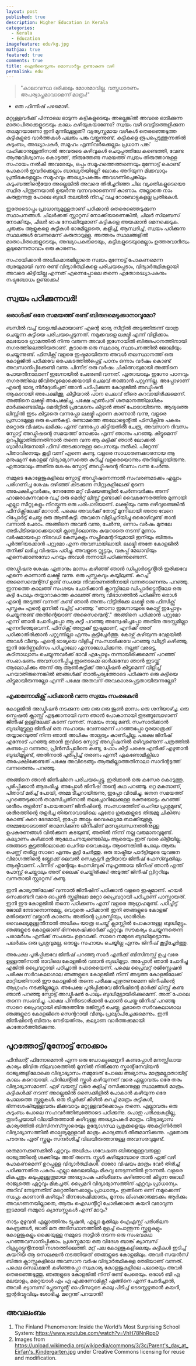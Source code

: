 ```yaml
---
layout: post
published: true
description: Higher Education in Kerala
categories: 
  - Kerala
  - Education
imagefeature: edu/kg.jpg
mathjax: true
featured: true
comments: true
title: ഐൻസ്റ്റൈനും മൊസാർട്ടും ഉണ്ടാകുന്ന വഴി
permalink: edu
---
```



> "കാലാവസ്ഥ ഒരിക്കലും മോശമാവില്ല. വസ്ത്രധാരണം അപര്യാപ്തമാവാമെന്ന് മാത്രം!"
- ഒരു ഫിന്നിഷ് പഴമൊഴി.

മറ്റുള്ളവർക്ക് പിന്നാലെ ഓടുന്ന കുട്ടികളുടെയും അല്ലെങ്കിൽ അവരെ ഓടിക്കുന്ന മാതാപിതാക്കളൂടെയും കാലം കഴിയുകയാണോ? സ്വയം വഴി വെട്ടിത്തെളിക്കുന്ന തലമുറയാണോ ഇനി മുന്നിലുള്ളത്? വ്യത്യസ്തമായ വഴികൾ തെരഞ്ഞെടുത്ത കുട്ടികളുടെ വാർത്തകൾ പലരും പങ്കു വയ്ക്കുന്നുണ്ട്. കുട്ടികളെ രൂപപ്പെടുത്തുന്നതിൽ കുടുംബം, അദ്ധ്യാപകർ, സമൂഹം എന്നിവർക്കെല്ലാം പ്രധാന പങ്ക് വഹിക്കാനുള്ളതിനാൽ അവരുടെ കഴിവുകൾ ചെറുപ്പത്തിലേ കണ്ടെത്തി, വേണ്ട ആത്മവിശ്വാസം കൊടുത്ത്, തിരുത്തേണ്ട സമയത്ത് സ്വയം തിരുത്താനുള്ള സഹായം നൽകി അവരേയും, ഒപ്പം സമൂഹത്തെത്തന്നെയും മുന്നോട്ട് കൊണ്ട് പോകാൻ ഇവർക്കെല്ലാം ബാദ്ധ്യതയില്ലേ? ലോകം അറിയുന്ന മിക്കവാറും പ്രതിഭകളെല്ലാം സമൂഹവും അദ്ധ്യാപകരും അവഗണിച്ചെങ്കിലും കുടുംബത്തിന്റെയോ അല്ലെങ്കിൽ അവരെ തിരിച്ചറിഞ്ഞ ചില വ്യക്തികളുടെയൊ സ്ഥിര പിന്തുണയാൽ ഉയർന്നു വന്നവരാണെന്ന് കാണാം. അല്ലാതെ നാം കരുതുന്നതു പോലെ ബുദ്ധി തലയിൽ നിറച്ച് വച്ച റോബോട്ടുകളല്ല പ്രതിഭകൾ. 

ഇതോടൊപ്പം പ്രാധാന്യമുള്ളതാണ് പഠിക്കാൻ തെരെഞ്ഞെടുക്കുന്ന സ്ഥാപനങ്ങൾ. ചിലർക്കത് സ്റ്റാറ്റസ് നോക്കിയാണെങ്കിൽ, ചിലർ സിലബസ് നോക്കിയും, ചിലർ ഭാഷ നോക്കിയുമാണ് കുട്ടികളെ അയക്കാൻ മെനക്കെടുക. ചുരുക്കം ആളുകളെ കുട്ടികൾ ഭാരമില്ലാതെ, കളിച്ച്, ആസ്വദിച്ച്, സ്വയം പഠിക്കുന്ന സ്ഥലങ്ങൾ വേണമെന്ന് കരുതാറുള്ളൂ. അത്തരം സ്ഥലങ്ങളിൽ മാതാപിതാക്കളുടെയും, അദ്ധ്യാപകരുടെയും, കുട്ടികളുടെയുമെല്ലാം ഉത്തരവാദിത്വം കൂടുമെന്നതാവാം ഒരു കാരണം. 

സഹായിക്കാൻ അധികമാരുമില്ലാതെ സ്വയം മുന്നോട്ട് പോകണമെന്ന ത്വരയുമായി വന്ന രണ്ട് വിദ്യാർത്ഥികളെ പരിചയപ്പെടാം, വിദ്യാർത്ഥികളായി അവരെ കിട്ടിയില്ല എന്നത് എന്നെപ്പോലെ തന്നെ ഏതോരദ്ധ്യാപകനും നഷ്ടബോധം ഉണ്ടാക്കും!


## സ്വയം പഠിക്കുന്നവർ!

### ഒരാൾക്ക് ഒരേ സമയത്ത് രണ്ട് ബിരുദമെടുക്കാനാവുമോ?

 ബസിൽ വച്ച് യാദൃശ്ചികമായാണ് എന്റെ ഭാര്യ സീറ്റിൽ അടുത്തിരുന്ന് യാത്ര ചെയ്യുന്ന കുട്ടിയെ പരിചയപ്പെടുന്നത്. നമുക്കവളെ ലക്ഷ്മി എന്ന് വിളിക്കാം. മലയോര ഗ്രാമത്തിൽ നിന്നു വരുന്ന അവൾ ഇഗ്നോയിൽ ബിരുദപഠനത്തിനായി നഗരത്തിലെത്തിയതാണ്. കൂടാതെ ഒരു സ്വകാര്യ സ്ഥാപനത്തിൽ ജോലിയും ചെയ്യുന്നുണ്ട്. ഫിസിക്സ് വളരെ ഇഷ്ടമായിരുന്ന അവൾ തലസ്ഥാനത്ത് ഒരു കോളജിൽ പഠിക്കവേ ഒരപകടത്തിൽപ്പെട്ട് പഠനം ഒന്നാം വർഷം കൊണ്ട് അവസാനിപ്പിക്കേണ്ടി വന്നു. പിന്നീട് ഒരു വർഷം ചികിത്സയുമായി അങ്ങിനെ പോയതിനാലാണ് ഇഗ്നോയിൽ ചേരേണ്ടി വന്നത്. ഏതായാലും ഇഗ്നോ പഠനവും നഗരത്തിലെ ജീവിതവുമൊക്കെയായി ചെലവ് താങ്ങാൻ പറ്റുന്നില്ല. അപ്പോഴാണ് എന്റെ ഭാര്യ നിർദ്ദേശിച്ചത് ഞാൻ പഠിപ്പിക്കുന്ന കോളജിൽ അഡ്മിഷൻ ആകാറായി അപേക്ഷിക്കൂ, കിട്ടിയാൽ പഠന ചെലവ് തീരെ കുറവായിരിക്കുമെന്ന്. അങ്ങിനെ ലക്ഷ്മി അപേക്ഷിച്ചു, പക്ഷേ എൺപത് ശതമാനത്തിലധികം മാർക്കുണ്ടെങ്കിലും മെരിറ്റിൽ പ്രവേശനം കിട്ടാൻ അത് പോരായിരുന്നു. ആദ്യത്തെ ലിസ്റ്റിൽ ഇടം കിട്ടാതെ വന്നപ്പോ ലക്ഷ്മി എന്നെ കാണാൻ വന്നു, വളരെ പ്രസാദമുള്ള ഒരു പെൺകുട്ടി. രണ്ടാമത്തെ അലോട്ട്മെന്റിൽ ഫിസിക്സിനു പകരം മറ്റൊരു വിഷയം ലഭിക്കും എന്ന് വന്നപ്പോ കിട്ടിയതിൽ ചേരൂ, അവസാന ദിവസം സ്പോട്ട് അഡ്മിഷന്റെ സമയത്ത് നോക്കാം എന്ന് ഞാനും പറഞ്ഞു. കിട്ടുമെന്ന് ഉറപ്പില്ലാതിരുന്നതിനാൽ തന്നെ വന്ന ആ കുട്ടിക്ക് ഞാൻ ലോക്കൽ ഗ്വാർഡിയനായി ഫീസ് അടക്കാനുള്ള പൈസയും നൽകി. പിറ്റേന്ന് പിതാവിനെയും കൂട്ടി വന്ന് എന്നെ കണ്ടു. വളരെ സാധാരണക്കാരനായ ആ മനുഷ്യന് കോളജ് വിദ്യാഭ്യാസത്തെ കുറിച്ച് വളരെയൊന്നും അറിയില്ലായിരുന്നു. ഏതായാലും അതിനു ശേഷം സ്പോട്ട് അഡ്മിഷന്റെ ദിവസം വന്നു ചേർന്നു.
 
 നമ്മുടെ കോളേജുകളിലെ സ്പോട്ട് അഡ്മിഷനെന്നാൽ സംവരണമടക്കം എല്ലാം പരിഗണിച്ച ശേഷം ഒഴിഞ്ഞ് കിടക്കുന്ന സീറ്റുകളിലേക്ക് മുന്നെ അപേക്ഷിച്ചവർക്കും, നേരത്തേ മറ്റ് വിഷയങ്ങളിൽ ചേർന്നവർക്കും അന്ന് ഹാജരാകുന്നവരെ വച്ച് ഒരു മെരിറ്റ് ലിസ്റ്റ് ഉണ്ടാക്കി വൈകുന്നേരത്തിനു മുന്നായി എല്ലാ സീറ്റുകളും നിറയ്കുന്ന ഒരു പരിപാടിയാണ്. ലക്ഷ്മിയും വന്നു ഒഴിവുണ്ടെങ്കിൽ ഫിസിക്സിലേക്ക് മാറാൻ. പക്ഷെ അവൾക്ക് തോട്ട് മുന്നിലായി അതാ വേറെ റിപ്പോർട്ട് ചെയ്ത ഒരു ആൺകുട്ടി. അവനെ വിളിച്ചറിയിച്ചു ഒരൊഴിവുണ്ട് താൻ വന്നാൽ ചേരാം. അങ്ങിനെ അവൻ വന്നു, ചേർന്നു, ഒന്നാം വർഷം മുതലേ അടിപിടിയൊക്കെയായി ക്ലാസ്സിലൊന്നും കയറാതെ നടന്ന് മൂന്നാം വർഷമായപ്പോ നിരവധി കേസുകളും സപ്ലിമെന്ററിയുമായി ഇനിയും ബിരുദം പൂർത്തിയാക്കാൻ പറ്റുമോ എന്ന അവസ്ഥയിലായി. ലക്ഷ്മി അതേ കോളജിൽ തനിക്ക് ലഭിച്ച വിഷയം പഠിച്ചു. അവളുടെ റ്റ്യൂട്ടറും, വകുപ്പ് മേധാവിയും എന്നെക്കാണുമ്പോ പറയും അവൾ നന്നായി പഠിക്കുന്നുണ്ടെന്ന്.
 
 
 അഡ്മിഷനു ശേഷം ഏതാനും മാസം കഴിഞ്ഞ് ഞാൻ ഡിപ്പാർട്ട്മെന്റിൽ ഇരിക്കവേ എന്നെ കാണാൻ ലക്ഷ്മി വന്നു. ഒരു പുസ്തകവും കയ്യിലുണ്ട്. കുറച്ച് അസൈന്മെന്റ്സ് ഉണ്ട് സംശയ നിവാരണത്തിനായി വന്നതാണെന്നും പറഞ്ഞു. ഇന്നത്തെ കാലത്ത് സംശയം ചോദിക്കാൻ ക്ലാസ്സിലോ ഡിപ്പാർട്ട്മെന്റിലോ ഒരു കുട്ടി പോലും തയ്യാറാകാത്ത കാലത്ത് അന്യ വിഭാഗത്തിൽ പഠിക്കുന്ന ഒരാൾ എന്റെ അടുത്ത് വന്നത് കണ്ട് ഞാൻ അന്തം വിട്ടിരിക്കേ ലക്ഷ്മി ഒരു ഫിസിക്സ് പുസ്തകം എന്റെ മുന്നിൽ വച്ചിട്ട് പറഞ്ഞു: "ഞാനാ ഇഗ്നോയുടെ കോഴ്സ് ഇപ്പോഴും ചെയ്യുന്നുണ്ട് അതിന്റെയാണ് അസൈന്മെന്റ്." അങ്ങിനെ പഠിക്കാൻ പറ്റുമോ എന്ന് ഞാൻ ചോദിച്ചപ്പോ ആ കുട്ടി പറഞ്ഞു അന്വേഷിച്ചപ്പോ അതിനു തടസ്സമില്ലാ എന്നറിഞ്ഞുവെന്ന്. ഫിസിക്സ് അത്രക്ക് ഇഷ്ടമാണ്, എനിക്ക് അത് പഠിക്കാതിരിക്കാൻ പറ്റുന്നില്ലാ എന്നും കൂട്ടിച്ചേർത്തു. കോഴ്സ് കഴിയുന്ന വേളയിൽ അവൾ വീണ്ടും എന്റെ ഭാര്യയെ വിളിച്ച് സംസാരിക്കവേ പറഞ്ഞു ഡിഗ്രി കഴിഞ്ഞു, ഇനി ജേർണ്ണലിസം പഠിച്ചാലോ എന്നാലോചിക്കുന്നു. നല്ലത് വരട്ടെ, കഠിനാധ്വാനം ചെയ്യുന്നവർക്ക് ഭാവി എപ്പോഴും നന്നായിരിക്കുമെന്ന് പറഞ്ഞ് സംഭാഷണം അവസാനിപ്പിച്ചു.ഇതൊക്കെ ഓർക്കുമ്പോ ഞാൻ ഇടയ്ക്ക് ആലോചിക്കും അന്ന് ആ ആൺകുട്ടിക്ക് അഡ്മിഷൻ കിട്ടുമെന്ന് വിളിച്ച് പറയാതിരുന്നെങ്കിൽ ഞങ്ങൾക്ക് താൽപ്പര്യത്തോടെ പഠിക്കുന്ന ഒരു കുട്ടിയെ കിട്ടുമായിരുന്നല്ലോ എന്ന്! പക്ഷേ അതവന് അവകാശപ്പെട്ടതായിരുന്നല്ലോ?


### എക്കണോമിക്സ് പഠിക്കാൻ വന്ന സ്വയം സംരഭകൻ

കോളജിൽ അഡ്മിഷൻ നടക്കുന്ന ഒരു ഒരു ഒരു ജൂൺ മാസം ഒരു ശനിയാഴ്ച്ച. ഒരു സ്പെഷൽ ക്ലാസ്സ് എടുക്കാനായി വന്ന ഞാൻ പോകാനായി തുടങ്ങുമ്പോഴാണ് ജിനീഷ് ഉള്ളിലേക്ക് കടന്ന് വന്നത്. സമയം നാലു മണി. സംസാരിക്കാൻ ബുദ്ധിമുട്ടുള്ള ജിനീഷ് ഒരു സഹായം വേണമെന്ന് പറഞ്ഞപ്പോ ദൂരയാത്രക്ക് തയ്യാറെടുത്ത് നിന്ന ഞാൻ അധികം താല്പര്യം കാണീച്ചില്ല. പക്ഷെ ജിനീഷ് എന്നോട് പറഞ്ഞു ഞാൻ ഇവിടെ സ്പോട്ട് അഡ്മിഷനിൽ ഒഴിവുണ്ടെന്ന് പത്രത്തിൽ കണ്ടപ്പോ വന്നതാ, പ്രിൻസിപ്പലിനെ കണ്ടു, ഫോം കിട്ടി പക്ഷെ എനിക്ക് എഴുതാൻ ബുദ്ധിമുട്ടുണ്ട്, അതിനാൽ പൂരിപ്പിച്ച് തരണം എന്ന്! എകണോമിക്സിലാ അപേക്ഷിക്കേണ്ടത് പക്ഷേ അവിടെങ്ങും ആരുമില്ലാത്തതിനാലാ സാറിന്റടുത്ത് വന്നതെന്നും പറഞ്ഞു.

അങ്ങിനെ ഞാൻ ജിനീഷിനെ പരിചയപ്പെട്ടു. ഇരിക്കാൻ ഒരു കസേര കൊടുത്തു. പൂരിപ്പിക്കാൻ ആരംഭിച്ചു. അപ്പോൾ ജിനീഷ് തന്റെ കഥ പറഞ്ഞു. ഒറ്റ മകനാണ്, പിതാവ് മരിച്ച് പോയി, അമ്മ ടീച്ചറായിരുന്നു, ഇപ്പോ വിരമിച്ചു. ജനന സമയത്ത് പുറത്തെടുക്കാൻ താമസിച്ചതിനാൽ തലച്ചോറിലേക്കുള്ള രക്തയോട്ടം കുറഞ്ഞ് ശരീരം തളർന്ന് പോയതാണ് ജിനീഷിന്റെ. സംസാരത്തിന് ചെറിയ പ്രശ്നമുണ്ട്, ശരീരത്തിന്റെ തളർച്ച തിരുനാവായിലെ ഏതോ ഗുരുക്കളുടെ തിരുമ്മു ചികിത്സ കോണ്ട് കുറെ ഭേദമായി, ഇപ്പോ അല്പം വൈകല്യമേ ബാക്കിയുള്ളൂ. അമ്മയോടൊത്ത് താമസിക്കുന്ന ജിനീഷിന് മത്സ്യബന്ധനത്തിനുള്ള ഉപകരണങ്ങൾ വിൽക്കുന്ന കടയുണ്ട്, അതിൽ നിന്ന് നല്ല വരുമാനവുമുണ്ട്. കല്യാണം കഴിക്കാൻ ആലോചനയുണ്ടെങ്കിലും ആരെയും ഇത് വരെ കിട്ടിയില്ല. ഞങ്ങടെ കൂട്ടത്തിലൊക്കെ ചെറിയ വൈകല്യം ആണെങ്കിൽ പോലും ആരും പെണ്ണ് തരില്ല സാറെ എന്നും കൂട്ടി ചേർത്തു. ഒരു രാഷ്ട്രീയ പാർട്ടിയുടെ യുവജന വിഭാഗത്തിന്റെ ബ്ലോക്ക് ലെവൽ സെക്രട്ടറി കൂടിയായ ജിനീഷ് ഫേസ്ബുക്കിലും ആക്ടീവാണ്. പിന്നീട് എന്റേയും ഫേസ്ബുക് സുഹൃത്തായ ജിനീഷ് ഞാൻ എന്ത് പോസ്റ്റ് ചെയ്താലും അത് ലൈക് ചെയ്തിരിക്കും! അടുത്ത് ജിനീഷ് റ്റ്വിറ്ററിലും വന്നതായി സ്റ്റാറ്റസ് കണ്ടു.

ഇനി കാര്യത്തിലേക്ക് വന്നാൽ ജിനീഷിന് പഠിക്കാൻ വളരെ ഇഷ്ടമാണ്. ഹയർ സെക്കണ്ടറി വരെ ഓപ്പൺ സ്കൂളിലോ മറ്റോ പ്രൈവറ്റായി പഠിച്ചാണ് പാസ്സായത്. ഇനി ഈ കോളജിൽ തന്നെ പഠിക്കണം എന്ന് വളരെ ആഗ്രഹമുണ്ട്. പഠിച്ചിട്ട് ജോലി നേടാനൊന്നുമല്ല, വെറുതെ പഠിക്കാൻ! ഇനി ഞങ്ങളുടെ കോളജ് മതിയെന്ന് വയ്ക്കാൻ കാരണം അതിന്റെ പ്രശസ്തിയും, ശാരീരിക വൈകല്യമുള്ളതിനാൽ അധികം യാത്ര ചെയ്ത് ക്ലാസ്സിൽ പോകാനുള്ള ബുദ്ധിമുട്ടും. ഞങ്ങളുടെ കോളജാണ് ഭിന്നശേഷിക്കാർക്ക് ഏറ്റവും സൗകര്യം ചെയ്യുന്നതെന്ന പരാമർശം എനിക്ക് സംശയം ഉളവാക്കി. സാറെ നമ്മുടെ ബുദ്ധിമുട്ടൊന്നും പലർക്കും ഒരു പ്രശ്നവുമല്ല, ഒരാളും സഹായം ചെയ്യില്ല എന്നും ജിനീഷ് കൂട്ടിച്ചേർത്തു.


അപേക്ഷ പൂരിപ്പിക്കവേ ജിനീഷ് പറഞ്ഞു സാർ എനിക്ക് ബിസിനസ്സ് ഉച്ച വരേ ഉള്ളത്തിനാൽ രാവിലെ കോളജിൽ വരാൻ ബുദ്ധിമുട്ടാ. അപ്പോൾ ഞാൻ ചോദിച്ചു എങ്കിൽ പ്രൈവറ്റായി പഠിച്ചാൽ പോരെയെന്ന്. പക്ഷെ പ്രൈവറ്റ് രജിസ്റ്റ്രേഷൻ പരീക്ഷ സർവകലാശാല ഞങ്ങളുടെ കോളജിൽ നിന്ന് അടുത്ത കോളജിലേക്ക് മാറ്റിയതിനാൽ ഈ കോളജിൽ തന്നെ പരീക്ഷ എഴുതണമെന്ന ജിനീഷിന്റെ ആഗ്രഹം നടക്കില്ലല്ലോ. അപേക്ഷ പൂരിപ്പിക്കവേ ജിനീഷിന്റെ മാർക്ക് ലിസ്റ്റ് കണ്ട ഞാൻ പറഞ്ഞു സ്പോട്ട് അഡ്മിഷൻ പോലും ബുദ്ധിമുട്ടായിരിക്കുമെന്ന്. അത് പോലെ തന്നെ സംഭവിച്ചു. പക്ഷെ പിന്നീടൊരിക്കൽ ഫോൺ ചെയ്ത ജിനീഷ് പറഞ്ഞു സാറെ പ്രൈവറ്റായി ബിരുദത്തിനു രജിസ്റ്റർ ചെയ്തു, കൂടാതെ സർവകലാശാല ഞങ്ങളുടെ കോളജിനെ സെന്ററായി വീണ്ടും പ്രഖ്യാപിച്ചേക്കുമെന്നും. ഇനി ജിനീഷിന്റെ ബിരുദം നേടിയതിനും, കല്യാണ വാർത്തക്കുമായി കാതോർത്തിരിക്കുന്നു.


## പുറത്തോട്ട്/മുന്നോട്ട് നോക്കാം


ഫിൻലന്റ് ഫിനോമെനൻ എന്ന ഒരു ഡോക്യുമെന്രറി കണ്ടപ്പോൾ മനസ്സിലായ കാര്യം ജീവിത നിലവാരത്തിൽ മുന്നിൽ നിൽക്കുന്ന സ്കാന്റിനേവിയൻ രാജ്യങ്ങളിലോക്കെ വിദ്യാഭ്യാസം നമ്മുടേത് പോലെ അഭ്യാസം മാത്രമല്ലാതായിട്ട് കാലം കുറെയായി.  ഫിൻലന്റിൽ സ്കൂൾ കഴിയുന്നത് വരെ എല്ലാവരും ഒരേ തരം വിദ്യാഭ്യാസമാണ്. ഏഴ് വയസ്സ് വരെ കളിച്ച് രസിക്കാനുള്ള സ്ഥലങ്ങൾ മാത്രം. കുട്ടികൾക്ക് നടന്ന് അല്ലെങ്കിൽ സൈക്കിളിൽ പോകാൻ കഴിയുന്ന ഒരേ പോലത്തെ സ്കൂളുകൾ. ഒരു ടീച്ചർക്ക് കീഴിൽ കുറച്ച് മാത്രം കുട്ടികൾ, ഭിന്നശേഷിയുള്ളവരും മിക്കവാറും മറ്റുള്ളവർക്കൊപ്പം തന്നെ. എല്ലാവരും ഒരു കുടുംബം പോലെ സഹവർത്തിത്വത്തോടെ പഠിക്കുന്നു. പൊതു പരീക്ഷകളില്ല, തുടർച്ചയായി വിലയിരുത്താൻ കഴിവുള്ള അദ്ധ്യാപകർ മാത്രം. വിദ്യാഭ്യാസ കാര്യത്തിൽ ബിസിനസ്സ്കാരെയും ഉദ്യോഗസ്ഥ പ്രഭുക്കളെയും അകറ്റിനിർത്തി വിദ്യാഭ്യാസത്തിൽ താല്പര്യമുള്ളവർ മാത്രം കാര്യങ്ങൾ തീരുമാനിക്കുന്നു. ഏതോരു പൗരനും ഏത് സ്കൂളും സന്ദർശിച്ച് വിലയിരുത്താനുള്ള അവസരവുമുണ്ട്. 

ശതമാനക്കണക്കിൽ ഏറ്റവും അധികം ഗവേഷണ ബിരുദമുള്ളവരുള്ള രാജ്യത്തിന്റെ ശക്തിയും അത് തന്നെ. സ്കൂൾ കഴിയുമ്പോഴെ താൻ ഏത് വഴി പോകണമെന്ന് ഉറപ്പുള്ള വിദ്യാർത്ഥികൾ. ഓരോ വിഷയം മാത്രം വേർ തിരിച്ച് പഠിക്കുന്നതിനു പകരം എല്ലാ മേഖലയിലും മികവു നേടുന്നതിൽ ഊന്നൽ. വളരെ മികച്ചതും കടുപ്പമുള്ളതുമായ അദ്ധ്യാപക പരിശീലനം കഴിഞ്ഞാൽ കിട്ടുന്ന ജോലീ രാജ്യത്തെ ഏറ്റവും മികച്ചത്. പ്രൈമറി വിദ്യാഭ്യാസത്തിന് ഏറ്റവും പ്രാധാന്യം. അറിവ് നേടുന്നതിന് മറ്റെന്തിനേക്കാളും പ്രാധാന്യം. ഇങ്ങിനെ ഒന്ന് നമുക്കെന്ന് സ്വപ്നം കാണാൻ കഴിയും? ഭിന്നശേഷിക്കാരും, മൂന്നാം ലിംഗക്കാരുമടക്കം ആർക്കും അവഗണനയില്ലാതെ, ആരും ഐഡന്റിറ്റി ചോദിക്കാതെ കയറി വരാവുന്ന ഇടമായി നമ്മുടെ ക്യാമ്പസ്സുകൾ എന്ന് മാറും?

നാടും മുഴുവൻ എല്ലാത്തിനും ട്യൂഷൻ, എല്ലാ മുക്കിലും ഐഎസ്സ് പരിശീലന കേന്ദ്രങ്ങൾ, ജാതി മത അടിസ്ഥാനത്തിൽ മുളച്ച് പൊന്തുന്ന സ്ക്കൂളുകളും കോളജുകളും ഒക്കെയുള്ള നമ്മുടെ നാട്ടിൽ നടന്ന ഒരു സംഭവകഥ പറഞ്ഞവസാനിപ്പിക്കാം. പ്രശസ്തമായ ഒരു വിദേശ ബാങ്ക് ക്യാമ്പസ് റിക്ര്യൂട്ട്മെന്റിനായി നഗരത്തിലെത്തി. മറ്റ് പല കോളജുകളിലെയും കുട്ടികൾ ഇടിച്ച് കയറിയ ആ സെലക്ഷൻ നടത്തിയത് ഞങ്ങളുടെ കോളജിലും. അവർ സയൻസ് ബിരുദ ക്ലാസ്സുകളിലെ അവസാന വർഷ വിദ്യാർത്ഥികളെ തേടിയാണ് വന്നത്. പക്ഷെ സെലക്ഷൻ കഴിഞ്ഞപ്പോ സ്വകാര്യ കോളജുകളിലെ പലരെയും അവർ തെരഞ്ഞെടുത്തു. ഞങ്ങളുടെ കോളജിൽ നിന്ന് രണ്ട് പേരെയും. ഒരാൾ ബി എ മലയാളം, മറ്റെയാൾ എം എ എക്കണോമിക്സ്! എങ്ങിനെ എന്ന് ചോദിച്ചാൽ, അവർ ക്യാമ്പസ് പ്ലേസ്മെന്റ് ഓഫീസറുടെ കാലു പിടിച്ച് ടെസ്റ്റെഴുതാൻ കയറി, ഇന്റർവ്യൂവിലും ശോഭിച്ചു. മറ്റെന്ത് പറയാൻ?




## അവലംബം
1. The Finland Phenomenon: Inside the World’s Most Surprising School System: https://www.youtube.com/watch?v=VhH78NnRpp0
2. Images from https://upload.wikimedia.org/wikipedia/commons/3/3c/Parent's_day_at_Eirfan's_Kindergarten.jpg under Creative Commons licensing for reuse and modification.
